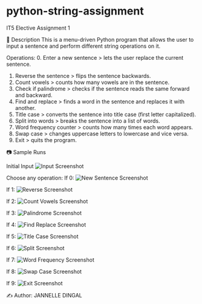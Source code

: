 # python-string-assignment
IT5 Elective Assignment 1

📌 Description
This is a menu-driven Python program that allows the user to input a sentence and perform different string operations on it.

Operations:
0. Enter a new sentence > lets the user replace the current sentence.
1. Reverse the sentence > flips the sentence backwards.
2. Count vowels > counts how many vowels are in the sentence.
3. Check if palindrome > checks if the sentence reads the same forward and backward.
4. Find and replace > finds a word in the sentence and replaces it with another.
5. Title case > converts the sentence into title case (first letter capitalized).
6. Split into words > breaks the sentence into a list of words.
7. Word frequency counter > counts how many times each word appears.
8. Swap case > changes uppercase letters to lowercase and vice versa.
9. Exit > quits the program.


📷 Sample Runs

Initial Input
  ![Input Screenshot](<img width="941" height="330" alt="Input_String_python" src="https://github.com/user-attachments/assets/ef3ba593-c4ae-452f-9068-6221bcc7ddf0" />)

Choose any operation:
If 0: 
   ![New Sentence Screenshot](<img width="585" height="160" alt="image" src="https://github.com/user-attachments/assets/c265a831-a714-410f-a113-93e5b056ca2c" />)

If 1:
   ![Reverse Screenshot](<img width="520" height="125" alt="image" src="https://github.com/user-attachments/assets/66b58260-a06e-4a2a-987b-93af9d86f3fc" />)

If 2:
   ![Count Vowels Screenshot](<img width="522" height="112" alt="image" src="https://github.com/user-attachments/assets/0d8889fe-ce1b-4107-90eb-b4a30d772544" />)

If 3:
   ![Palindrome Screenshot](<img width="515" height="109" alt="image" src="https://github.com/user-attachments/assets/6eed99da-4032-47b1-b3b1-a74f06f1de3d" />)

If 4:
   ![Find Replace Screenshot](<img width="576" height="260" alt="image" src="https://github.com/user-attachments/assets/f1c2d3cf-bdd5-404e-b7e8-cf479354d8ad" />)
   
If 5:
   ![Title Case Screenshot](<img width="527" height="127" alt="image" src="https://github.com/user-attachments/assets/399e6ed9-5a98-4342-b7df-73ac9a290087" />)

If 6:
   ![Split Screenshot](<img width="478" height="110" alt="image" src="https://github.com/user-attachments/assets/531e5b8e-e1d0-46b5-82dd-f8c32416c8aa" />)
   
If 7:
   ![Word Frequency Screenshot](<img width="506" height="106" alt="image" src="https://github.com/user-attachments/assets/5f1dc9dd-edf8-4b7e-a26a-77fd9479a8ad" />)

If 8:
   ![Swap Case Screenshot](<img width="494" height="122" alt="image" src="https://github.com/user-attachments/assets/0364281e-5b50-41a1-a50c-982992555521" />
)

If 9:
   ![Exit Screenshot](<img width="495" height="51" alt="image" src="https://github.com/user-attachments/assets/aabd9ef5-21f1-4d58-877c-bddf1edf1dd2" />)


✍️ Author: JANNELLE DINGAL
